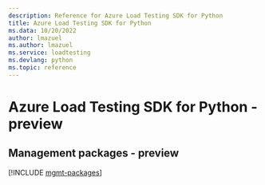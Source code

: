 ```yaml
---
description: Reference for Azure Load Testing SDK for Python
title: Azure Load Testing SDK for Python
ms.data: 10/20/2022
author: lmazuel
ms.author: lmazuel
ms.service: loadtesting
ms.devlang: python
ms.topic: reference
---
```

# Azure Load Testing SDK for Python - preview

## Management packages - preview
[!INCLUDE [mgmt-packages](load-testing-mgmt-index.md)]